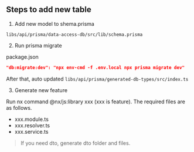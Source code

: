 ## Steps to add new table

1. Add new model to shema.prisma

 `libs/api/prisma/data-access-db/src/lib/schema.prisma`

2. Run prisma migrate

package.json

```json
"db:migrate:dev": "npx env-cmd -f .env.local npx prisma migrate dev"
```

After that, auto updated `libs/api/prisma/generated-db-types/src/index.ts`

3. Generate new feature

Run nx command @nx/js:library xxx (xxx is feature).
The required files are as follows.

* xxx.module.ts
* xxx.resolver.ts
* xxx.service.ts

> If you need dto, generate dto folder and files.

